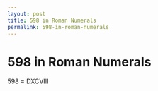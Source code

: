 ```yaml
---
layout: post
title: 598 in Roman Numerals
permalink: 598-in-roman-numerals
---
```


# 598 in Roman Numerals

598 = DXCVIII
